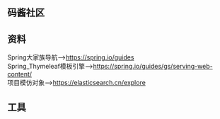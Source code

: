 ## 码酱社区

## 资料
Spring大家族导航-->https://spring.io/guides  
Spring_Thymeleaf模板引擎-->https://spring.io/guides/gs/serving-web-content/  
项目模仿对象-->https://elasticsearch.cn/explore  

## 工具
